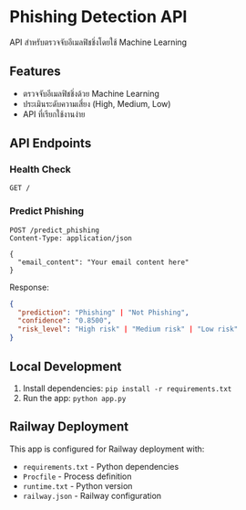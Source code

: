 # Phishing Detection API

API สำหรับตรวจจับอีเมลฟิชชิ่งโดยใช้ Machine Learning

## Features
- ตรวจจับอีเมลฟิชชิ่งด้วย Machine Learning
- ประเมินระดับความเสี่ยง (High, Medium, Low)
- API ที่เรียกใช้งานง่าย

## API Endpoints

### Health Check
```
GET /
```

### Predict Phishing
```
POST /predict_phishing
Content-Type: application/json

{
  "email_content": "Your email content here"
}
```

Response:
```json
{
  "prediction": "Phishing" | "Not Phishing",
  "confidence": "0.8500",
  "risk_level": "High risk" | "Medium risk" | "Low risk"
}
```

## Local Development
1. Install dependencies: `pip install -r requirements.txt`
2. Run the app: `python app.py`

## Railway Deployment
This app is configured for Railway deployment with:
- `requirements.txt` - Python dependencies
- `Procfile` - Process definition
- `runtime.txt` - Python version
- `railway.json` - Railway configuration 